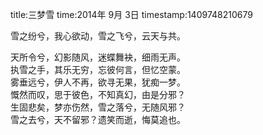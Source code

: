 title:三梦雪
time:2014年 9月 3日
timestamp:1409748210679

雪之纷兮，我心欲动，雪之飞兮，云天与共。<wbr><div>天所令兮，幻影随风，迷蝶舞袂，细雨无声。</div><div>执雪之手，其乐无穷，忘彼何言，但忆空蒙。</div><div>雾垂远兮，伊人不再，欲寻无果，犹痴一梦。</div><div>慨然而叹，思于彼色，不知真幻，由是分邪？</div><div>生固悲矣，梦亦伤然，雪之落兮，无随风邪？</div><div>雪之去兮，天不留邪？遗笑而逝，悔莫追也。</div>